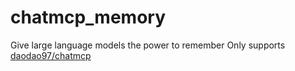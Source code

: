 # chatmcp_memory
Give large language models the power to remember
Only supports [daodao97/chatmcp](https://github.com/daodao97/chatmcp)
